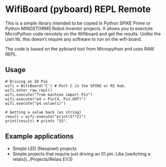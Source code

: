 # WifiBoard (pyboard) REPL Remote

This is a simple library intended to be copied in Python SPIKE Prime or Python MINDSTORMS Robot Inventor projects. It allows you to exectute MicroPython code remotely on the Wifiboard and get the results. Unlike the Uart lib, this doesn't require any software to run on the wifi-board. 

The code is based on the pyboard tool from Micropython and uses RAW REPL.

## Usage
```
# Driving an IO Pin
wifi = WifiBoard('C') # Port C in the SPIKE or RI hub.
wifi.enter_raw_repl()
wifi.execute("from machine import Pin")
wifi.execute("p4 = Pin(4, Pin.OUT)")
wifi.execute("p4.value(1)")

# Getting a value back (as string)
result = wifi.execute("print(5**2)")
print(result) # prints "25".
```

## Example applications
- Simple LED (Neopixel) projects
- Simple projects that require just driving an IO pin. Like [switching a relais](../Projects/Relais EV3)